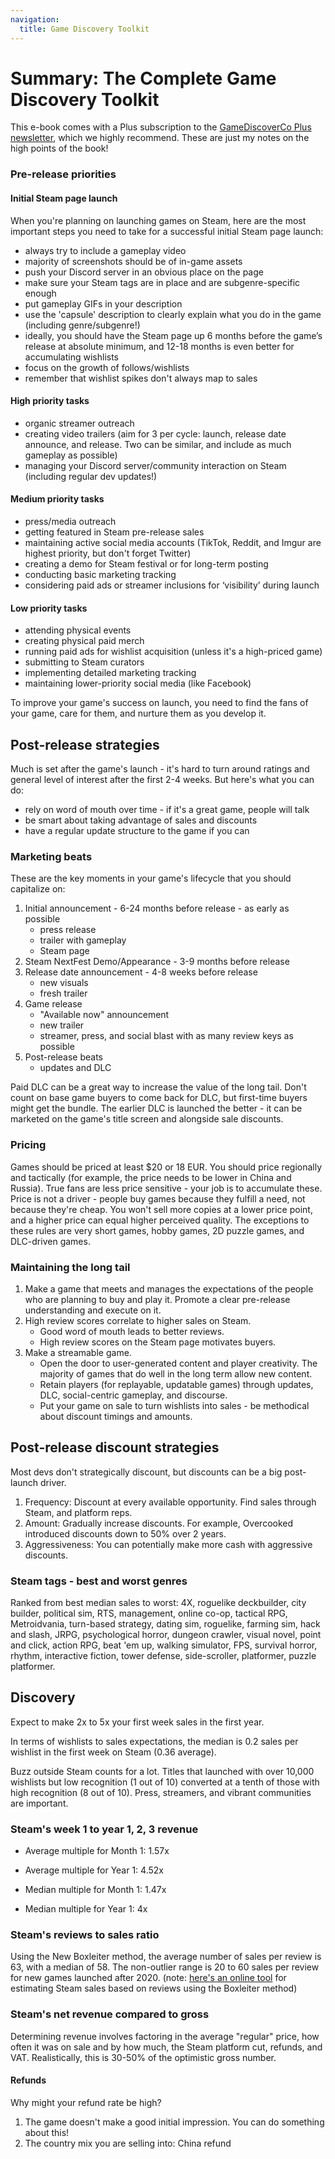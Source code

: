 ```yaml
---
navigation:
  title: Game Discovery Toolkit
---
```


# Summary: The Complete Game Discovery Toolkit

This e-book comes with a Plus subscription to the [GameDiscoverCo Plus newsletter](https://newsletter.gamediscover.co), which we highly recommend. These are just my notes on the high points of the book!

### Pre-release priorities

#### Initial Steam page launch

When you're planning on launching games on Steam, here are the most important steps you need to take for a successful initial Steam page launch:

- always try to include a gameplay video
- majority of screenshots should be of in-game assets
- push your Discord server in an obvious place on the page
- make sure your Steam tags are in place and are subgenre-specific enough
- put gameplay GIFs in your description
- use the 'capsule' description to clearly explain what you do in the game (including genre/subgenre!)
- ideally, you should have the Steam page up 6 months before the game’s release at absolute minimum, and 12-18 months is even better for accumulating wishlists
- focus on the growth of follows/wishlists
- remember that wishlist spikes don't always map to sales

#### High priority tasks

- organic streamer outreach
- creating video trailers (aim for 3 per cycle: launch, release date announce, and release. Two can be similar, and include as much gameplay as possible)
- managing your Discord server/community interaction on Steam (including regular dev updates!)

#### Medium priority tasks

- press/media outreach
- getting featured in Steam pre-release sales
- maintaining active social media accounts (TikTok, Reddit, and Imgur are highest priority, but don't forget Twitter)
- creating a demo for Steam festival or for long-term posting
- conducting basic marketing tracking
- considering paid ads or streamer inclusions for ‘visibility’ during launch

#### Low priority tasks

- attending physical events
- creating physical paid merch
- running paid ads for wishlist acquisition (unless it's a high-priced game)
- submitting to Steam curators
- implementing detailed marketing tracking
- maintaining lower-priority social media (like Facebook)

To improve your game's success on launch, you need to find the fans of your game, care for them, and nurture them as you develop it.

## Post-release strategies

Much is set after the game's launch - it's hard to turn around ratings and general level of interest after the first 2-4 weeks. But here's what you can do:

- rely on word of mouth over time - if it's a great game, people will talk
- be smart about taking advantage of sales and discounts
- have a regular update structure to the game if you can

### Marketing beats

These are the key moments in your game's lifecycle that you should capitalize on:

1. Initial announcement - 6-24 months before release - as early as possible
   - press release
   - trailer with gameplay
   - Steam page
2. Steam NextFest Demo/Appearance - 3-9 months before release
3. Release date announcement - 4-8 weeks before release
   - new visuals
   - fresh trailer
4. Game release
   - "Available now" announcement
   - new trailer
   - streamer, press, and social blast with as many review keys as possible
5. Post-release beats
   - updates and DLC

Paid DLC can be a great way to increase the value of the long tail. Don't count on base game buyers to come back for DLC, but first-time buyers might get the bundle. The earlier DLC is launched the better - it can be marketed on the game's title screen and alongside sale discounts.

### Pricing

Games should be priced at least $20 or 18 EUR. You should price regionally and tactically (for example, the price needs to be lower in China and Russia). True fans are less price sensitive - your job is to accumulate these. Price is not a driver - people buy games because they fulfill a need, not because they're cheap. You won't sell more copies at a lower price point, and a higher price can equal higher perceived quality. The exceptions to these rules are very short games, hobby games, 2D puzzle games, and DLC-driven games.

### Maintaining the long tail

1. Make a game that meets and manages the expectations of the people who are planning to buy and play it. Promote a clear pre-release understanding and execute on it.
2. High review scores correlate to higher sales on Steam.
   - Good word of mouth leads to better reviews.
   - High review scores on the Steam page motivates buyers.
3. Make a streamable game.
   - Open the door to user-generated content and player creativity. The majority of games that do well in the long term allow new content.
   - Retain players (for replayable, updatable games) through updates, DLC, social-centric gameplay, and discourse.
   - Put your game on sale to turn wishlists into sales - be methodical about discount timings and amounts.

## Post-release discount strategies

Most devs don't strategically discount, but discounts can be a big post-launch driver.

1. Frequency: Discount at every available opportunity. Find sales through Steam, and platform reps.
2. Amount: Gradually increase discounts. For example, Overcooked introduced discounts down to 50% over 2 years.
3. Aggressiveness: You can potentially make more cash with aggressive discounts.

### Steam tags - best and worst genres

Ranked from best median sales to worst: 4X, roguelike deckbuilder, city builder, political sim, RTS, management, online co-op, tactical RPG, Metroidvania, turn-based strategy, dating sim, roguelike, farming sim, hack and slash, JRPG, psychological horror, dungeon crawler, visual novel, point and click, action RPG, beat 'em up, walking simulator, FPS, survival horror, rhythm, interactive fiction, tower defense, side-scroller, platformer, puzzle platformer.

## Discovery

Expect to make 2x to 5x your first week sales in the first year.

In terms of wishlists to sales expectations, the median is 0.2 sales per wishlist in the first week on Steam (0.36 average). 

Buzz outside Steam counts for a lot. Titles that launched with over 10,000 wishlists but low recognition (1 out of 10) converted at a tenth of those with high recognition (8 out of 10). Press, streamers, and vibrant communities are important.

### Steam's week 1 to year 1, 2, 3 revenue

- Average multiple for Month 1: 1.57x
- Average multiple for Year 1: 4.52x

- Median multiple for Month 1: 1.47x
- Median multiple for Year 1: 4x

### Steam's reviews to sales ratio

Using the New Boxleiter method, the average number of sales per review is 63, with a median of 58. The non-outlier range is 20 to 60 sales per review for new games launched after 2020. (note: [here's an online tool](https://steam-revenue-calculator.com) for estimating Steam sales based on reviews using the Boxleiter method)

### Steam's net revenue compared to gross

Determining revenue involves factoring in the average "regular" price, how often it was on sale and by how much, the Steam platform cut, refunds, and VAT. Realistically, this is 30-50% of the optimistic gross number.

#### Refunds

Why might your refund rate be high?

1. The game doesn't make a good initial impression. You can do something about this!
2. The country mix you are selling into: China refund